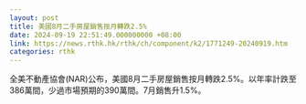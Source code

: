 ```yaml
---
layout: post
title: 美國8月二手房屋銷售按月轉跌2.5%
date: 2024-09-19 22:51:49.000000000 +08:00
link: https://news.rthk.hk/rthk/ch/component/k2/1771249-20240919.htm
categories: rthk
---
```


全美不動產協會(NAR)公布，美國8月二手房屋銷售按月轉跌2.5%。以年率計跌至386萬間，少過市場預期的390萬間。7月銷售升1.5%。
